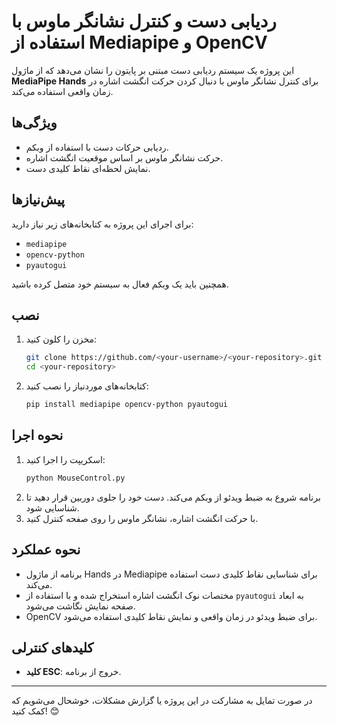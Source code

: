# **ردیابی دست و کنترل نشانگر ماوس با استفاده از Mediapipe و OpenCV**

این پروژه یک سیستم ردیابی دست مبتنی بر پایتون را نشان می‌دهد که از ماژول **MediaPipe Hands** برای کنترل نشانگر ماوس با دنبال کردن حرکت انگشت اشاره در زمان واقعی استفاده می‌کند.

## **ویژگی‌ها**
- ردیابی حرکات دست با استفاده از وبکم.
- حرکت نشانگر ماوس بر اساس موقعیت انگشت اشاره.
- نمایش لحظه‌ای نقاط کلیدی دست.

## **پیش‌نیازها**
برای اجرای این پروژه به کتابخانه‌های زیر نیاز دارید:
- `mediapipe`
- `opencv-python`
- `pyautogui`

همچنین باید یک وبکم فعال به سیستم خود متصل کرده باشید.

## **نصب**
1. مخزن را کلون کنید:
   ```bash
   git clone https://github.com/<your-username>/<your-repository>.git
   cd <your-repository>
   ```
2. کتابخانه‌های موردنیاز را نصب کنید:
   ```bash
   pip install mediapipe opencv-python pyautogui
   ```

## **نحوه اجرا**
1. اسکریپت را اجرا کنید:
   ```bash
   python MouseControl.py
   ```
2. برنامه شروع به ضبط ویدئو از وبکم می‌کند. دست خود را جلوی دوربین قرار دهید تا شناسایی شود.
3. با حرکت انگشت اشاره، نشانگر ماوس را روی صفحه کنترل کنید.

## **نحوه عملکرد**
- برنامه از ماژول Hands در Mediapipe برای شناسایی نقاط کلیدی دست استفاده می‌کند.
- مختصات نوک انگشت اشاره استخراج شده و با استفاده از `pyautogui` به ابعاد صفحه نمایش نگاشت می‌شود.
- OpenCV برای ضبط ویدئو در زمان واقعی و نمایش نقاط کلیدی استفاده می‌شود.

## **کلیدهای کنترلی**
- **کلید ESC**: خروج از برنامه.

---

در صورت تمایل به مشارکت در این پروژه یا گزارش مشکلات، خوشحال می‌شویم که کمک کنید! 😊